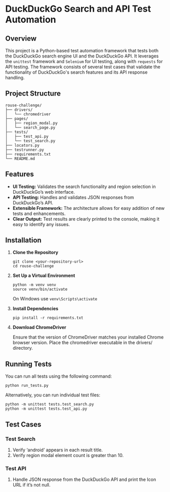 # DuckDuckGo Search and API Test Automation

## Overview

This project is a Python-based test automation framework that tests both the DuckDuckGo search engine UI and the DuckDuckGo API. It leverages the `unittest` framework and `Selenium` for UI testing, along with `requests` for API testing. The framework consists of several test cases that validate the functionality of DuckDuckGo's search features and its API response handling.

## Project Structure

```
rouse-challenge/
├── drivers/
│   └── chromedriver
├── pages/
│   ├── region_modal.py
│   └── search_page.py
├── tests/
│   ├── test_api.py
│   └── test_search.py
├── locators.py
├── testrunner.py
├── requirements.txt
└── README.md
```

## Features
- **UI Testing:** Validates the search functionality and region selection in DuckDuckGo’s web interface.
- **API Testing:** Handles and validates JSON responses from DuckDuckGo’s API.
- **Extensible Framework:** The architecture allows for easy addition of new tests and enhancements.
- **Clear Output:** Test results are clearly printed to the console, making it easy to identify any issues.

## Installation

1. **Clone the Repository**
   ```
   git clone <your-repository-url>
   cd rouse-challenge
   ```

2. **Set Up a Virtual Environment**
    ```
    python -m venv venv  
    source venv/bin/activate
    ```
    On Windows use `venv\Scripts\activate`

3. **Install Dependencies**
    ```
    pip install -r requirements.txt
    ```

4. **Download ChromeDriver**

    Ensure that the version of ChromeDriver matches your installed Chrome browser version. Place the chromedriver executable in the drivers/ directory.

## Running Tests
You can run all tests using the following command:
```
python run_tests.py
```

Alternatively, you can run individual test files:
```
python -m unittest tests.test_search.py
python -m unittest tests.test_api.py
```

## Test Cases

### Test Search
1.	Verify ‘android’ appears in each result title.
2.	Verify region modal element count is greater than 10.

### Test API
1.	Handle JSON response from the DuckDuckGo API and print the Icon URL if it’s not null.